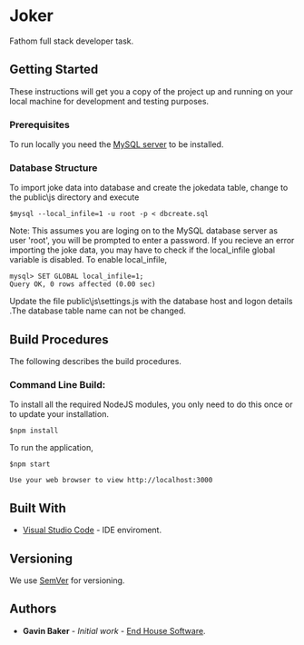 # Joker

Fathom full stack developer task.

## Getting Started

These instructions will get you a copy of the project up and running on your local machine for development and testing purposes.

### Prerequisites

To run locally you need the [MySQL server](https://dev.mysql.com/downloads/) to be installed. 

### Database Structure

To import joke data into database and create the jokedata table, change to the public\js directory and execute

    $mysql --local_infile=1 -u root -p < dbcreate.sql

Note: This assumes you are loging on to the MySQL database server as user 'root', you will be prompted to enter a password. If you recieve an error importing the joke data, you may have to check if the local_infile global variable is disabled. To enable local_infile,

    mysql> SET GLOBAL local_infile=1;
    Query OK, 0 rows affected (0.00 sec)

Update the file public\js\settings.js with the database host and logon details .The database table name can not be changed.

## Build Procedures

The following describes the build procedures.

### Command Line Build:

To install all the required NodeJS modules, you only need to do this once or to update your installation.

	$npm install

To run the application,

	$npm start
    
    Use your web browser to view http://localhost:3000

## Built With

* [Visual Studio Code](https://code.visualstudio.com/
) - IDE enviroment.

## Versioning

We use [SemVer](http://semver.org/) for versioning.  

## Authors

* **Gavin Baker** - *Initial work* - [End House Software](endhousesoftware.byethost11.com).
